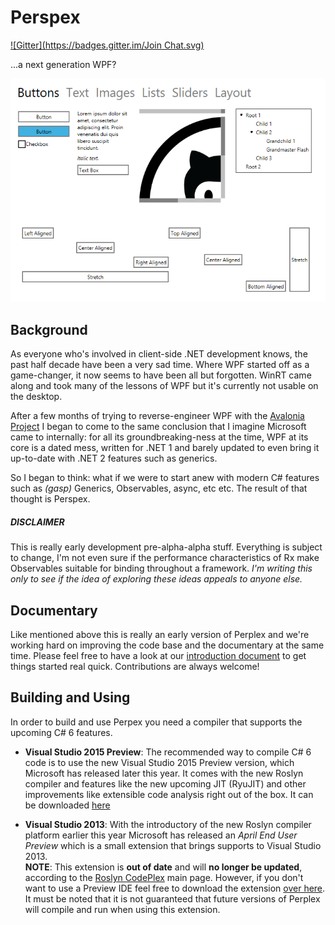 # Perspex #
[![Gitter](https://badges.gitter.im/Join Chat.svg)](https://gitter.im/grokys/Perspex?utm_source=badge&utm_medium=badge&utm_campaign=pr-badge&utm_content=badge)

...a next generation WPF?

![](Docs/screen.png)

## Background ##

As everyone who's involved in client-side .NET development knows, the past half decade have been a 
very sad time. Where WPF started off as a game-changer, it now seems to have been all but forgotten.
WinRT came along and took many of the lessons of WPF but it's currently not usable on the desktop.

After a few months of trying to reverse-engineer WPF with the [Avalonia Project](https://github.com/grokys/Avalonia) I began to come to the same conclusion that I imagine Microsoft
came to internally: for all its groundbreaking-ness at the time, WPF at its core is a dated mess,
written for .NET 1 and barely updated to even bring it up-to-date with .NET 2 features such as
generics.

So I began to think: what if we were to start anew with modern C# features such as *(gasp)* 
Generics, Observables, async, etc etc. The result of that thought is Perspex.

##### DISCLAIMER
This is really early development pre-alpha-alpha stuff. Everything is subject to 
change, I'm not even sure if the performance characteristics of Rx make Observables suitable for 
binding throughout a framework. *I'm writing this only to see if the idea of exploring these ideas 
appeals to anyone else.*

## Documentary
Like mentioned above this is really an early version of Perplex and we're working hard on improving the code base and the documentary at the same time. Please feel free to have a look at our [introduction document](Docs/intro.md) to get things started real quick. Contributions are always welcome!

## Building and Using
In order to build and use Perpex you need a compiler that supports the upcoming C# 6 features.

- **Visual Studio 2015 Preview**: The recommended way to compile C# 6 code is to use the new Visual Studio 2015 Preview version, which Microsoft has released later this year. It comes with the new Roslyn compiler and features like the new upcoming JIT (RyuJIT) and other improvements like extensible code analysis right out of the box. It can be downloaded [here](http://www.visualstudio.com/en-us/downloads/visual-studio-2015-downloads-vs)

- **Visual Studio 2013**: With the introductory of the new Roslyn compiler platform earlier this year Microsoft has released an *April End User Preview* which is a small extension that brings supports to Visual Studio 2013.<br/>
  **NOTE**: This extension is **out of date** and will **no longer be updated**, according to the [Roslyn CodePlex](https://roslyn.codeplex.com/) main page. However, if you don't want to use a Preview IDE feel free to download the extension [over here](https://connect.microsoft.com/VisualStudio/Downloads/DownloadDetails.aspx?DownloadID=52793). It must be noted that it is not guaranteed that future versions of Perplex will compile and run when using this extension.
